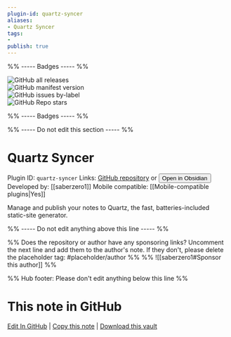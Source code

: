 ```yaml
---
plugin-id: quartz-syncer
aliases:
- Quartz Syncer
tags: 
- 
publish: true
---
```


%% ----- Badges ----- %%

![GitHub all releases](https://img.shields.io/github/downloads/saberzero1/quartz-syncer/total?color=573E7A&logo=github&style=for-the-badge)   
![GitHub manifest version](https://img.shields.io/github/manifest-json/v/saberzero1/quartz-syncer?color=573E7A&logo=github&style=for-the-badge)   
![GitHub issues by-label](https://img.shields.io/github/issues/saberzero1/quartz-syncer/help%20wanted?color=573E7A&logo=github&style=for-the-badge)   
![GitHub Repo stars](https://img.shields.io/github/stars/saberzero1/quartz-syncer?color=573E7A&logo=github&style=for-the-badge)

%% ----- Badges ----- %%

%% ----- Do not edit this section ----- %%

# Quartz Syncer

Plugin ID: `quartz-syncer`
Links: [GitHub repository](https://github.com/saberzero1/quartz-syncer) or [<button id=HH>Open in Obsidian</button>](obsidian://show-plugin?id=quartz-syncer)
Developed by: [[saberzero1]]
Mobile compatible: [[Mobile-compatible plugins|Yes]]

Manage and publish your notes to Quartz, the fast, batteries-included static-site generator.

%% ----- Do not edit anything above this line ----- %% 

%% Does the repository or author have any sponsoring links? Uncomment the next line and add them to the author's note. If they don't, please delete the placeholder tag: #placeholder/author %%
%% ![[saberzero1#Sponsor this author]] %%

%% Hub footer: Please don't edit anything below this line %%

# This note in GitHub

<span class="git-footer">[Edit In GitHub](https://github.dev/obsidian-community/obsidian-hub/blob/main/02%20-%20Community%20Expansions/02.05%20All%20Community%20Expansions/Plugins/quartz-syncer.md "git-hub-edit-note") | [Copy this note](https://raw.githubusercontent.com/obsidian-community/obsidian-hub/main/02%20-%20Community%20Expansions/02.05%20All%20Community%20Expansions/Plugins/quartz-syncer.md "git-hub-copy-note") | [Download this vault](https://github.com/obsidian-community/obsidian-hub/archive/refs/heads/main.zip "git-hub-download-vault") </span>
